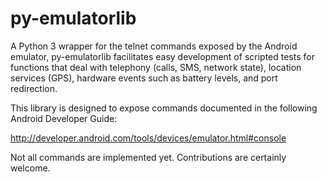 py-emulatorlib
==============

A Python 3 wrapper for the telnet commands exposed by the Android emulator, py-emulatorlib facilitates easy development of scripted tests for functions that deal with telephony (calls, SMS, network state), location services (GPS), hardware events such as battery levels, and port redirection.

This library is designed to expose commands documented in the following Android Developer Guide:

http://developer.android.com/tools/devices/emulator.html#console

Not all commands are implemented yet. Contributions are certainly welcome.
